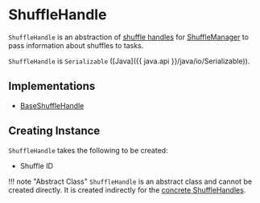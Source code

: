 # ShuffleHandle

`ShuffleHandle` is an abstraction of [shuffle handles](#implementations) for [ShuffleManager](ShuffleManager.md) to pass information about shuffles to tasks.

`ShuffleHandle` is `Serializable` ([Java]({{ java.api }}/java/io/Serializable)).

## Implementations

* [BaseShuffleHandle](BaseShuffleHandle.md)

## Creating Instance

`ShuffleHandle` takes the following to be created:

* <span id="shuffleId"> Shuffle ID

!!! note "Abstract Class"
    `ShuffleHandle` is an abstract class and cannot be created directly. It is created indirectly for the [concrete ShuffleHandles](#implementations).
